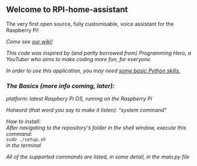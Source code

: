 ## Welcome to RPI-home-assistant
  The very first open source, fully customisable, voice assistant for the Raspberry Pi!

<i>Come see [our wiki!]()

  <i>This code was inspired by (and partly borrowed from) Programming Hero, a YouTuber who aims to make coding more fun, for everyone.</i>

In order to use this application, you may need [some basic Python skills.](https://www.learnpython.org/)

### The Basics (more info coming, later):

platform: latest Raspbery Pi OS, runnng on the Raspberry Pi

Hotword (that word you say to make it listen): "system command"

How to install:<br>
After navigating to the repository's folder in the shell window, execute this command:<br>
`sudo ./setup.sh`<br>
in the terminal

All of the supported commands are listed, in some detail, in the main.py file
